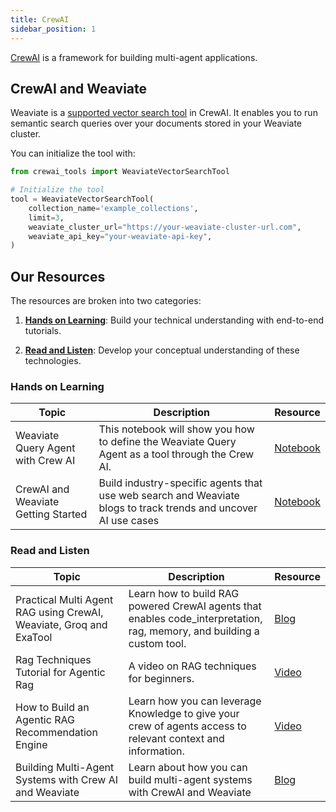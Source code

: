 ```yaml
---
title: CrewAI
sidebar_position: 1
---
```


[CrewAI](https://www.crewai.com/) is a framework for building multi-agent applications.

## CrewAI and Weaviate
Weaviate is a [supported vector search tool](https://docs.crewai.com/tools/weaviatevectorsearchtool) in CrewAI. It enables you to run semantic search queries over your documents stored in your Weaviate cluster. 

You can initialize the tool with:

```python
from crewai_tools import WeaviateVectorSearchTool

# Initialize the tool
tool = WeaviateVectorSearchTool(
    collection_name='example_collections',
    limit=3,
    weaviate_cluster_url="https://your-weaviate-cluster-url.com",
    weaviate_api_key="your-weaviate-api-key",
)
```

## Our Resources 
The resources are broken into two categories: 
1. [**Hands on Learning**](#hands-on-learning): Build your technical understanding with end-to-end tutorials.

2. [**Read and Listen**](#read-and-listen): Develop your conceptual understanding of these technologies.

### Hands on Learning

| Topic | Description | Resource | 
| --- | --- | --- |
| Weaviate Query Agent with Crew AI | This notebook will show you how to define the Weaviate Query Agent as a tool through the Crew AI. | [Notebook](https://github.com/weaviate/recipes/blob/main/integrations/llm-agent-frameworks/crewai/crewai-query-agent-as-tool.ipynb) |
| CrewAI and Weaviate Getting Started | Build industry-specific agents that use web search and Weaviate blogs to track trends and uncover AI use cases | [Notebook](https://github.com/weaviate/recipes/blob/main/integrations/llm-agent-frameworks/crewai/simple-getting-started.ipynb) | 


### Read and Listen

| Topic | Description | Resource | 
| --- | --- | --- |
| Practical Multi Agent RAG using CrewAI, Weaviate, Groq and ExaTool | Learn how to build RAG powered CrewAI agents that enables code_interpretation, rag, memory, and building a custom tool. | [Blog](https://lorenzejay.dev/articles/practical-agentic-rag) | 
| Rag Techniques Tutorial for Agentic Rag | A video on RAG techniques for beginners. | [Video](https://youtu.be/zXBlvpaFNxE?si=KkE14m1KngPZvu_W) | 
|How to Build an Agentic RAG Recommendation Engine | Learn how you can leverage Knowledge to give your crew of agents access to relevant context and information. | [Video](https://youtu.be/2Fu_GgS-Q4s?si=ZnDeucXrGnG7UaQY) | 
| Building Multi-Agent Systems with Crew AI and Weaviate | Learn about how you can build multi-agent systems with CrewAI and Weaviate | [Blog](https://weaviate.io/blog/building-multi-agent-systems) |